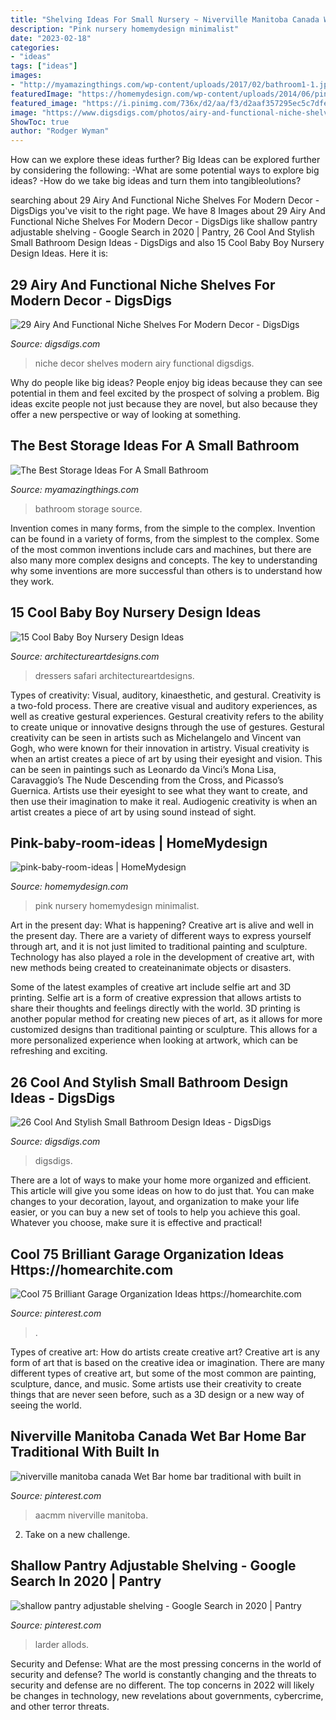 ```yaml
---
title: "Shelving Ideas For Small Nursery ~ Niverville Manitoba Canada Wet Bar Home Bar Traditional With Built In"
description: "Pink nursery homemydesign minimalist"
date: "2023-02-18"
categories:
- "ideas"
tags: ["ideas"]
images:
- "http://myamazingthings.com/wp-content/uploads/2017/02/bathroom1-1.jpg"
featuredImage: "https://homemydesign.com/wp-content/uploads/2014/06/pink-baby-room-ideas.jpg"
featured_image: "https://i.pinimg.com/736x/d2/aa/f3/d2aaf357295ec5c7dfecad3ca46f7a5f.jpg"
image: "https://www.digsdigs.com/photos/airy-and-functional-niche-shelves-for-modern-decor-1.jpg"
ShowToc: true
author: "Rodger Wyman"
---
```



How can we explore these ideas further?
Big Ideas can be explored further by considering the following: 
-What are some potential ways to explore big ideas? 
-How do we take big ideas and turn them into tangibleolutions?

	

		
searching about 29 Airy And Functional Niche Shelves For Modern Decor - DigsDigs you've visit to the right page. We have 8 Images about 29 Airy And Functional Niche Shelves For Modern Decor - DigsDigs like shallow pantry adjustable shelving - Google Search in 2020 | Pantry, 26 Cool And Stylish Small Bathroom Design Ideas - DigsDigs and also 15 Cool Baby Boy Nursery Design Ideas. Here it is:
		
    
## 29 Airy And Functional Niche Shelves For Modern Decor - DigsDigs

<img loading=lazy src="https://www.digsdigs.com/photos/airy-and-functional-niche-shelves-for-modern-decor-1.jpg" onerror="this.onerror=null;this.src='https://tse3.mm.bing.net/th?id=OIP.nQyWyZfJy4E9xXYDVbPaagHaLL&amp;pid=15.1';" alt="29 Airy And Functional Niche Shelves For Modern Decor - DigsDigs">

_Source: digsdigs.com_

>niche decor shelves modern airy functional digsdigs. 

	

Why do people like big ideas?
People enjoy big ideas because they can see potential in them and feel excited by the prospect of solving a problem. Big ideas excite people not just because they are novel, but also because they offer a new perspective or way of looking at something.

    
## The Best Storage Ideas For A Small Bathroom

<img loading=lazy src="http://myamazingthings.com/wp-content/uploads/2017/02/bathroom1-1.jpg" onerror="this.onerror=null;this.src='https://tse4.mm.bing.net/th?id=OIP.olAGsezAyPNnFXGjjST7IQHaLH&amp;pid=15.1';" alt="The Best Storage Ideas For A Small Bathroom">

_Source: myamazingthings.com_

>bathroom storage source. 

	

Invention comes in many forms, from the simple to the complex.
Invention can be found in a variety of forms, from the simplest to the complex. Some of the most common inventions include cars and machines, but there are also many more complex designs and concepts. The key to understanding why some inventions are more successful than others is to understand how they work.

    
## 15 Cool Baby Boy Nursery Design Ideas

<img loading=lazy src="https://www.architectureartdesigns.com/wp-content/uploads/2015/02/657.jpg" onerror="this.onerror=null;this.src='https://tse1.mm.bing.net/th?id=OIP.jtCUU4R-ahesFxxwNelQRQHaGf&amp;pid=15.1';" alt="15 Cool Baby Boy Nursery Design Ideas">

_Source: architectureartdesigns.com_

>dressers safari architectureartdesigns. 

	

Types of creativity: Visual, auditory, kinaesthetic, and gestural.
Creativity is a two-fold process. There are creative visual and auditory experiences, as well as creative gestural experiences. Gestural creativity refers to the ability to create unique or innovative designs through the use of gestures. Gestural creativity can be seen in artists such as Michelangelo and Vincent van Gogh, who were known for their innovation in artistry. Visual creativity is when an artist creates a piece of art by using their eyesight and vision. This can be seen in paintings such as Leonardo da Vinci’s Mona Lisa, Caravaggio’s The Nude Descending from the Cross, and Picasso’s Guernica. Artists use their eyesight to see what they want to create, and then use their imagination to make it real. Audiogenic creativity is when an artist creates a piece of art by using sound instead of sight.

    
## Pink-baby-room-ideas | HomeMydesign

<img loading=lazy src="https://homemydesign.com/wp-content/uploads/2014/06/pink-baby-room-ideas.jpg" onerror="this.onerror=null;this.src='https://tse4.mm.bing.net/th?id=OIP.xTCc09vqjEhCQTacAYiqHQHaLH&amp;pid=15.1';" alt="pink-baby-room-ideas | HomeMydesign">

_Source: homemydesign.com_

>pink nursery homemydesign minimalist. 

	

Art in the present day: What is happening?
Creative art is alive and well in the present day. There are a variety of different ways to express yourself through art, and it is not just limited to traditional painting and sculpture. Technology has also played a role in the development of creative art, with new methods being created to createinanimate objects or disasters. 

Some of the latest examples of creative art include selfie art and 3D printing. Selfie art is a form of creative expression that allows artists to share their thoughts and feelings directly with the world. 3D printing is another popular method for creating new pieces of art, as it allows for more customized designs than traditional painting or sculpture. This allows for a more personalized experience when looking at artwork, which can be refreshing and exciting.

    
## 26 Cool And Stylish Small Bathroom Design Ideas - DigsDigs

<img loading=lazy src="https://www.digsdigs.com/photos/cool-and-stylish-small-bathroom-design-ideas-17-554x831.jpg" onerror="this.onerror=null;this.src='https://tse3.mm.bing.net/th?id=OIP.3INdr3L-Kr8Np9jjtQ7BIQHaLH&amp;pid=15.1';" alt="26 Cool And Stylish Small Bathroom Design Ideas - DigsDigs">

_Source: digsdigs.com_

>digsdigs. 

	

There are a lot of ways to make your home more organized and efficient. This article will give you some ideas on how to do just that. You can make changes to your decoration, layout, and organization to make your life easier, or you can buy a new set of tools to help you achieve this goal. Whatever you choose, make sure it is effective and practical!

    
## Cool 75 Brilliant Garage Organization Ideas Https://homearchite.com

<img loading=lazy src="https://i.pinimg.com/736x/22/cf/e4/22cfe49037cf23094434d27dc0e043be.jpg" onerror="this.onerror=null;this.src='https://tse3.mm.bing.net/th?id=OIP.VJ8WyH57WsvOTkXVz-ye0QHaHQ&amp;pid=15.1';" alt="Cool 75 Brilliant Garage Organization Ideas https://homearchite.com">

_Source: pinterest.com_

>. 

	

Types of creative art: How do artists create creative art?
Creative art is any form of art that is based on the creative idea or imagination. There are many different types of creative art, but some of the most common are painting, sculpture, dance, and music. Some artists use their creativity to create things that are never seen before, such as a 3D design or a new way of seeing the world.

    
## Niverville Manitoba Canada Wet Bar Home Bar Traditional With Built In

<img loading=lazy src="https://i.pinimg.com/736x/b3/76/89/b37689edceb140e970625422527828ae.jpg" onerror="this.onerror=null;this.src='https://tse4.mm.bing.net/th?id=OIP.rY1T41w7fBtBabZUv4NL-gHaLJ&amp;pid=15.1';" alt="niverville manitoba canada Wet Bar home bar traditional with built in">

_Source: pinterest.com_

>aacmm niverville manitoba. 

	

2. Take on a new challenge.

    
## Shallow Pantry Adjustable Shelving - Google Search In 2020 | Pantry

<img loading=lazy src="https://i.pinimg.com/736x/d2/aa/f3/d2aaf357295ec5c7dfecad3ca46f7a5f.jpg" onerror="this.onerror=null;this.src='https://tse4.mm.bing.net/th?id=OIP.Wr6wfphyrRXD5JdeVV17MAHaJ3&amp;pid=15.1';" alt="shallow pantry adjustable shelving - Google Search in 2020 | Pantry">

_Source: pinterest.com_

>larder allods. 

	

Security and Defense: What are the most pressing concerns in the world of security and defense?
The world is constantly changing and the threats to security and defense are no different. The top concerns in 2022 will likely be changes in technology, new revelations about governments, cybercrime, and other terror threats.

